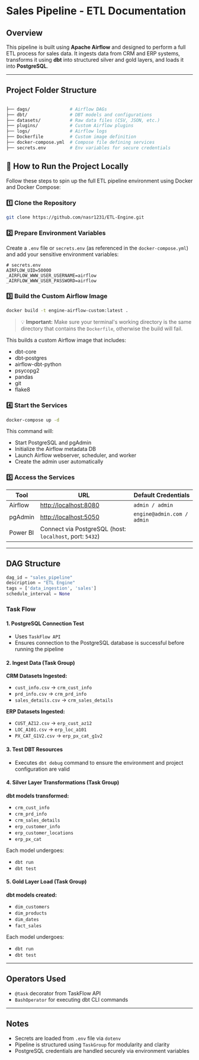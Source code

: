 # Sales Pipeline - ETL Documentation

## Overview

This pipeline is built using **Apache Airflow** and designed to perform a full ETL process for sales data. It ingests data from CRM and ERP systems, transforms it using **dbt** into structured silver and gold layers, and loads it into **PostgreSQL**.

---

## Project Folder Structure

```bash

├── dags/               # Airflow DAGs
├── dbt/                # DBT models and configurations
├── datasets/           # Raw data files (CSV, JSON, etc.)
├── plugins/            # Custom Airflow plugins
├── logs/               # Airflow logs
├── Dockerfile          # Custom image definition
├── docker-compose.yml  # Compose file defining services
├── secrets.env         # Env variables for secure credentials
```


## 🚀 How to Run the Project Locally

Follow these steps to spin up the full ETL pipeline environment using Docker and Docker Compose:

### 1️⃣ Clone the Repository

```bash
git clone https://github.com/nasr1231/ETL-Engine.git
```

### 2️⃣ Prepare Environment Variables

Create a `.env` file or `secrets.env` (as referenced in the `docker-compose.yml`) and add your sensitive environment variables:

```env
# secrets.env
AIRFLOW_UID=50000
_AIRFLOW_WWW_USER_USERNAME=airflow
_AIRFLOW_WWW_USER_PASSWORD=airflow
```

### 3️⃣ Build the Custom Airflow Image

```bash
docker build -t engine-airflow-custom:latest .
```

> 💡 **Important:** Make sure your terminal's working directory is the same directory that contains the `Dockerfile`, otherwise the build will fail.

This builds a custom Airflow image that includes:
- dbt-core
- dbt-postgres
- airflow-dbt-python
- psycopg2
- pandas
- git
- flake8

### 4️⃣ Start the Services

```bash
docker-compose up -d
```

This command will:
- Start PostgreSQL and pgAdmin
- Initialize the Airflow metadata DB
- Launch Airflow webserver, scheduler, and worker
- Create the admin user automatically

### 5️⃣ Access the Services

| Tool        | URL                          | Default Credentials               |
|-------------|------------------------------|------------------------------------|
| Airflow     | [http://localhost:8080](http://localhost:8080) | `admin / admin`                   |
| pgAdmin     | [http://localhost:5050](http://localhost:5050) | `engine@admin.com / admin`        |
| Power BI    | Connect via PostgreSQL (host: `localhost`, port: `5432`) |

---

## DAG Structure

```python
dag_id = "sales_pipeline"
description = "ETL Engine"
tags = ['data_ingestion', 'sales']
schedule_interval = None
```

### Task Flow

#### 1. PostgreSQL Connection Test

- Uses `TaskFlow API`
- Ensures connection to the PostgreSQL database is successful before running the pipeline

#### 2. Ingest Data (Task Group)

**CRM Datasets Ingested:**

- `cust_info.csv` → `crm_cust_info`
- `prd_info.csv` → `crm_prd_info`
- `sales_details.csv` → `crm_sales_details`

**ERP Datasets Ingested:**

- `CUST_AZ12.csv` → `erp_cust_az12`
- `LOC_A101.csv` → `erp_loc_a101`
- `PX_CAT_G1V2.csv` → `erp_px_cat_g1v2`

#### 3. Test DBT Resources

- Executes `dbt debug` command to ensure the environment and project configuration are valid

#### 4. Silver Layer Transformations (Task Group)

**dbt models transformed:**
- `crm_cust_info`
- `crm_prd_info`
- `crm_sales_details`
- `erp_customer_info`
- `erp_customer_locations`
- `erp_px_cat`

Each model undergoes:
- `dbt run`
- `dbt test`

#### 5. Gold Layer Load (Task Group)

**dbt models created:**
- `dim_customers`
- `dim_products`
- `dim_dates`
- `fact_sales`

Each model undergoes:
- `dbt run`
- `dbt test`

---

## Operators Used

- `@task` decorator from TaskFlow API
- `BashOperator` for executing dbt CLI commands

---

## Notes

- Secrets are loaded from `.env` file via `dotenv`
- Pipeline is structured using `TaskGroup` for modularity and clarity
- PostgreSQL credentials are handled securely via environment variables

